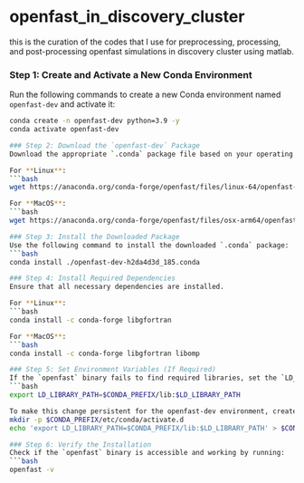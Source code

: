 # openfast_in_discovery_cluster
this is the curation of the codes that I use for preprocessing, processing, and post-processing openfast simulations in discovery cluster using matlab.

### Step 1: Create and Activate a New Conda Environment
Run the following commands to create a new Conda environment named `openfast-dev` and activate it:
```bash
conda create -n openfast-dev python=3.9 -y
conda activate openfast-dev

### Step 2: Download the `openfast-dev` Package
Download the appropriate `.conda` package file based on your operating system:

For **Linux**:
```bash
wget https://anaconda.org/conda-forge/openfast/files/linux-64/openfast-dev-h2da4d3d_185.conda

For **MacOS**:
```bash
wget https://anaconda.org/conda-forge/openfast/files/osx-arm64/openfast-dev-h2da4d3d_185.conda

### Step 3: Install the Downloaded Package
Use the following command to install the downloaded `.conda` package:
```bash
conda install ./openfast-dev-h2da4d3d_185.conda

### Step 4: Install Required Dependencies
Ensure that all necessary dependencies are installed.

For **Linux**:
```bash
conda install -c conda-forge libgfortran

For **MacOS**:
```bash
conda install -c conda-forge libgfortran libomp

### Step 5: Set Environment Variables (If Required)
If the `openfast` binary fails to find required libraries, set the `LD_LIBRARY_PATH` manually:
```bash
export LD_LIBRARY_PATH=$CONDA_PREFIX/lib:$LD_LIBRARY_PATH

To make this change persistent for the openfast-dev environment, create an activation script:
mkdir -p $CONDA_PREFIX/etc/conda/activate.d
echo 'export LD_LIBRARY_PATH=$CONDA_PREFIX/lib:$LD_LIBRARY_PATH' > $CONDA_PREFIX/etc/conda/activate.d/env_vars.sh

### Step 6: Verify the Installation
Check if the `openfast` binary is accessible and working by running:
```bash
openfast -v